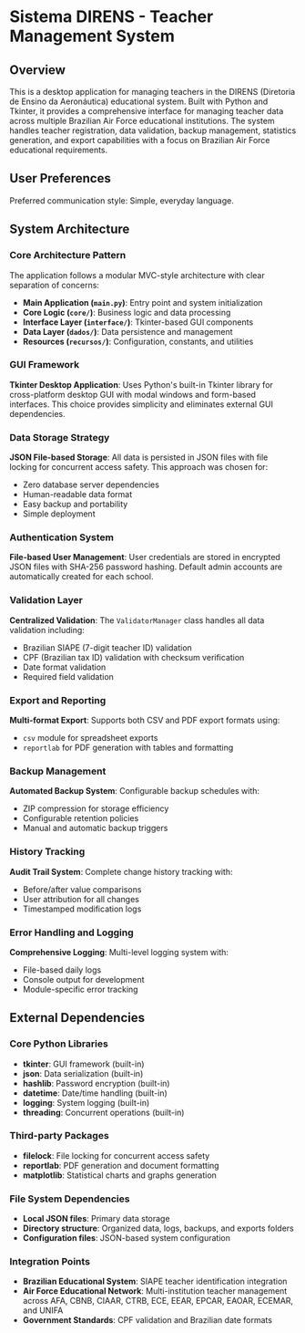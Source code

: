 # Sistema DIRENS - Teacher Management System

## Overview

This is a desktop application for managing teachers in the DIRENS (Diretoria de Ensino da Aeronáutica) educational system. Built with Python and Tkinter, it provides a comprehensive interface for managing teacher data across multiple Brazilian Air Force educational institutions. The system handles teacher registration, data validation, backup management, statistics generation, and export capabilities with a focus on Brazilian Air Force educational requirements.

## User Preferences

Preferred communication style: Simple, everyday language.

## System Architecture

### Core Architecture Pattern
The application follows a modular MVC-style architecture with clear separation of concerns:

- **Main Application (`main.py`)**: Entry point and system initialization
- **Core Logic (`core/`)**: Business logic and data processing
- **Interface Layer (`interface/`)**: Tkinter-based GUI components
- **Data Layer (`dados/`)**: Data persistence and management
- **Resources (`recursos/`)**: Configuration, constants, and utilities

### GUI Framework
**Tkinter Desktop Application**: Uses Python's built-in Tkinter library for cross-platform desktop GUI with modal windows and form-based interfaces. This choice provides simplicity and eliminates external GUI dependencies.

### Data Storage Strategy
**JSON File-based Storage**: All data is persisted in JSON files with file locking for concurrent access safety. This approach was chosen for:
- Zero database server dependencies
- Human-readable data format
- Easy backup and portability
- Simple deployment

### Authentication System
**File-based User Management**: User credentials are stored in encrypted JSON files with SHA-256 password hashing. Default admin accounts are automatically created for each school.

### Validation Layer
**Centralized Validation**: The `ValidatorManager` class handles all data validation including:
- Brazilian SIAPE (7-digit teacher ID) validation
- CPF (Brazilian tax ID) validation with checksum verification
- Date format validation
- Required field validation

### Export and Reporting
**Multi-format Export**: Supports both CSV and PDF export formats using:
- `csv` module for spreadsheet exports
- `reportlab` for PDF generation with tables and formatting

### Backup Management
**Automated Backup System**: Configurable backup schedules with:
- ZIP compression for storage efficiency
- Configurable retention policies
- Manual and automatic backup triggers

### History Tracking
**Audit Trail System**: Complete change history tracking with:
- Before/after value comparisons
- User attribution for all changes
- Timestamped modification logs

### Error Handling and Logging
**Comprehensive Logging**: Multi-level logging system with:
- File-based daily logs
- Console output for development
- Module-specific error tracking

## External Dependencies

### Core Python Libraries
- **tkinter**: GUI framework (built-in)
- **json**: Data serialization (built-in)
- **hashlib**: Password encryption (built-in)
- **datetime**: Date/time handling (built-in)
- **logging**: System logging (built-in)
- **threading**: Concurrent operations (built-in)

### Third-party Packages
- **filelock**: File locking for concurrent access safety
- **reportlab**: PDF generation and document formatting
- **matplotlib**: Statistical charts and graphs generation

### File System Dependencies
- **Local JSON files**: Primary data storage
- **Directory structure**: Organized data, logs, backups, and exports folders
- **Configuration files**: JSON-based system configuration

### Integration Points
- **Brazilian Educational System**: SIAPE teacher identification integration
- **Air Force Educational Network**: Multi-institution teacher management across AFA, CBNB, CIAAR, CTRB, ECE, EEAR, EPCAR, EAOAR, ECEMAR, and UNIFA
- **Government Standards**: CPF validation and Brazilian date formats